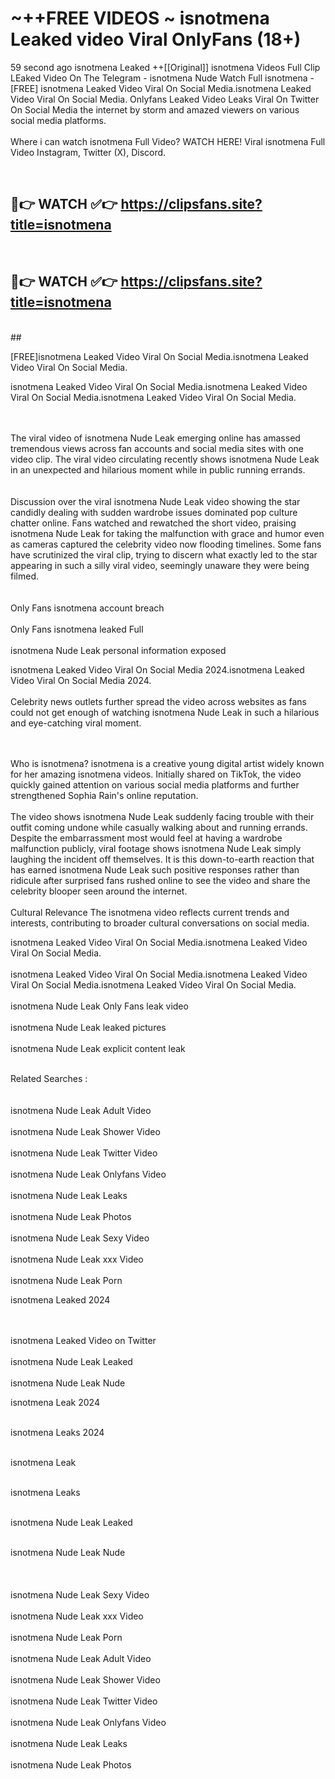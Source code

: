 # ~++FREE VIDEOS ~ isnotmena Leaked video Viral OnlyFans (18+)<br>


59 second ago isnotmena Leaked ++[[Original]] isnotmena Videos Full Clip LEaked Video On The Telegram  - isnotmena Nude  Watch Full isnotmena - [FREE] isnotmena Leaked Video Viral On Social Media.isnotmena Leaked Video Viral On Social Media.   Onlyfans Leaked Video Leaks Viral On Twitter On Social Media the internet by storm and amazed viewers on various social media platforms. <br><br>
Where i can watch isnotmena Full Video? WATCH HERE! Viral isnotmena Full Video Instagram, Twitter (X), Discord. <br>


 <br>

##  🔴👉 WATCH ✅👉  <a href="https://clipsfans.site?title=isnotmena&ref=git">https://clipsfans.site?title=isnotmena</a> <br>
  <br>

##  🔴👉 WATCH ✅👉  <a href="https://clipsfans.site?title=isnotmena&ref=git">https://clipsfans.site?title=isnotmena</a> <br>
  <br>
  ##



[FREE]isnotmena Leaked Video Viral On Social Media.isnotmena Leaked Video Viral On Social Media. <br>

isnotmena Leaked Video Viral On Social Media.isnotmena Leaked Video Viral On Social Media.isnotmena Leaked Video Viral On Social Media. <br>


  <br>

  <br>
The viral video of isnotmena Nude Leak emerging online has amassed tremendous views across fan accounts and social media sites with one video clip. The viral video circulating recently shows isnotmena Nude Leak in an unexpected and hilarious moment while in public running errands.<br>
<br>


<br>
Discussion over the viral isnotmena Nude Leak video showing the star candidly dealing with sudden wardrobe issues dominated pop culture chatter online. Fans watched and rewatched the short video, praising isnotmena Nude Leak for taking the malfunction with grace and humor even as cameras captured the celebrity video now flooding timelines. Some fans have scrutinized the viral clip, trying to discern what exactly led to the star appearing in such a silly viral video, seemingly unaware they were being filmed.<br>
<br>
<br> 
Only Fans isnotmena account breach<br>
<br>
Only Fans isnotmena leaked Full <br>
<br>
isnotmena Nude Leak personal information exposed<br>

isnotmena Leaked Video Viral On Social Media 2024.isnotmena Leaked Video Viral On Social Media 2024. <br>
<br>
Celebrity news outlets further spread the video across websites as fans could not get enough of watching isnotmena Nude Leak in such a hilarious and eye-catching viral moment.<br>
<br>

<br>
Who is isnotmena? isnotmena is a creative young digital artist widely known for her amazing isnotmena videos. Initially shared on TikTok, the video quickly gained attention on various social media platforms and further strengthened Sophia Rain's online reputation.<br>
<br>
The video shows isnotmena Nude Leak suddenly facing trouble with their outfit coming undone while casually walking about and running errands. Despite the embarrassment most would feel at having a wardrobe malfunction publicly, viral footage shows isnotmena Nude Leak simply laughing the incident off themselves. It is this down-to-earth reaction that has earned isnotmena Nude Leak such positive responses rather than ridicule after surprised fans rushed online to see the video and share the celebrity blooper seen around the internet.<br>
<br>
Cultural Relevance The isnotmena video reflects current trends and interests, contributing to broader cultural conversations on social media.<br>

isnotmena Leaked Video Viral On Social Media.isnotmena Leaked Video Viral On Social Media.<br>
<br>
isnotmena Leaked Video Viral On Social Media.isnotmena Leaked Video Viral On Social Media.isnotmena Leaked Video Viral On Social Media.<br>
<br>
isnotmena Nude Leak Only Fans leak video<br>
<br>
isnotmena Nude Leak leaked pictures<br>
<br>
isnotmena Nude Leak explicit content leak<br>


<br>
Related Searches :<br>
<br>

<br>
isnotmena Nude Leak Adult Video<br>
<br>
isnotmena Nude Leak Shower Video<br>
<br>
isnotmena Nude Leak Twitter Video<br>
<br>
isnotmena Nude Leak Onlyfans Video<br>
<br>
isnotmena Nude Leak Leaks<br>
<br>
isnotmena Nude Leak Photos<br>

<br>
isnotmena Nude Leak Sexy Video<br>
<br>
isnotmena Nude Leak xxx Video<br>
<br>
isnotmena Nude Leak Porn<br>

isnotmena  Leaked 2024 <br> <br>
<br>

isnotmena Leaked Video on Twitter <br>
<br>
isnotmena Nude Leak Leaked<br>
<br>
isnotmena Nude Leak Nude<br>


isnotmena  Leak 2024 <br> <br>



isnotmena  Leaks 2024 <br> <br>



 
isnotmena  Leak<br> <br>



isnotmena  Leaks<br> <br>


isnotmena Nude Leak Leaked<br> <br>

isnotmena Nude Leak Nude<br> <br>
<br> <br>
isnotmena Nude Leak Sexy Video
<br> <br>
isnotmena Nude Leak xxx Video
<br> <br>
isnotmena Nude Leak Porn
<br> <br>
isnotmena Nude Leak Adult Video
<br> <br>
isnotmena Nude Leak Shower Video
<br> <br>
isnotmena Nude Leak Twitter Video
<br> <br>
isnotmena Nude Leak Onlyfans Video
<br> <br>
isnotmena Nude Leak Leaks
<br> <br>
isnotmena Nude Leak Photos






</p>




 



</p>










